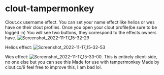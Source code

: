 # clout-tampermonkey
Clout.cx username effect. You can set your name effect like helios or wes have on their clout profiles. Once you open your clout profile(be sure to be logged in)
You will see two buttons, they correspond to the effects owners have.
![Screenshot_2022-11-17_15-32-29](https://user-images.githubusercontent.com/79900913/202474112-97126a47-fc1e-464f-9ea9-c6bebf671f78.png)

Helios effect:
![Screenshot_2022-11-17_15-32-53](https://user-images.githubusercontent.com/79900913/202474411-85173e4c-e004-4223-be27-353dcf8eed5a.png)

Wes effect:
![Screenshot_2022-11-17_15-33-00](https://user-images.githubusercontent.com/79900913/202474470-70c74c10-13bd-4fa5-9ca8-8800f8c2f9ab.png).
This is entirely client-side, no one else but you can see this
Made for use with tampermonkey
Made by clout.cx/9 feel free to improve this, I am bad lol.
